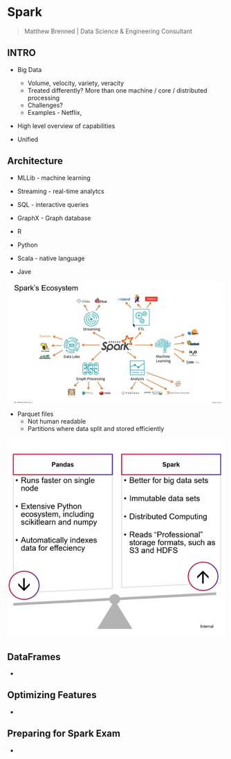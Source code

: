 # Spark

> Matthew Brenned | Data Science & Engineering Consultant

## INTRO

- Big Data
  - Volume, velocity, variety, veracity
  - Treated differently? More than one machine / core / distributed processing
  - Challenges?
  - Examples - Netflix, 
- High level overview of capabilities

- Unified

## Architecture

- MLLib - machine learning
- Streaming - real-time analytcs
- SQL - interactive queries
- GraphX - Graph database

- R
- Python
- Scala - native language
- Jave

![Spark Ecosystem](ecosystem.png)

- Parquet files
  - Not human readable
  - Partitions where data split and stored efficiently


![Spark vs PANDAS](spark_pandas.png)


## DataFrames

- 

## Optimizing Features

- 

## Preparing for Spark Exam

- 
